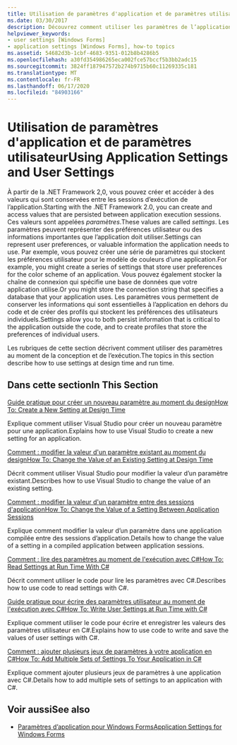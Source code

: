 ```yaml
---
title: Utilisation de paramètres d'application et de paramètres utilisateur
ms.date: 03/30/2017
description: Découvrez comment utiliser les paramètres de l’application et les paramètres utilisateur pour créer et accéder aux valeurs qui sont conservées entre les sessions d’exécution de l’application.
helpviewer_keywords:
- user settings [Windows Forms]
- application settings [Windows Forms], how-to topics
ms.assetid: 54682d3b-1cbf-4683-9351-012b8b4286b5
ms.openlocfilehash: a30fd354986265eca002fce57bccf5b3bb2adc15
ms.sourcegitcommit: 3824ff187947572b274b9715b60c11269335c181
ms.translationtype: MT
ms.contentlocale: fr-FR
ms.lasthandoff: 06/17/2020
ms.locfileid: "84903166"
---
```

# <a name="using-application-settings-and-user-settings"></a><span data-ttu-id="c047d-103">Utilisation de paramètres d'application et de paramètres utilisateur</span><span class="sxs-lookup"><span data-stu-id="c047d-103">Using Application Settings and User Settings</span></span>
<span data-ttu-id="c047d-104">À partir de la .NET Framework 2,0, vous pouvez créer et accéder à des valeurs qui sont conservées entre les sessions d’exécution de l’application.</span><span class="sxs-lookup"><span data-stu-id="c047d-104">Starting with the .NET Framework 2.0, you can create and access values that are persisted between application execution sessions.</span></span> <span data-ttu-id="c047d-105">Ces valeurs sont appelées *paramètres*.</span><span class="sxs-lookup"><span data-stu-id="c047d-105">These values are called *settings*.</span></span> <span data-ttu-id="c047d-106">Les paramètres peuvent représenter des préférences utilisateur ou des informations importantes que l’application doit utiliser.</span><span class="sxs-lookup"><span data-stu-id="c047d-106">Settings can represent user preferences, or valuable information the application needs to use.</span></span> <span data-ttu-id="c047d-107">Par exemple, vous pouvez créer une série de paramètres qui stockent les préférences utilisateur pour le modèle de couleurs d’une application.</span><span class="sxs-lookup"><span data-stu-id="c047d-107">For example, you might create a series of settings that store user preferences for the color scheme of an application.</span></span> <span data-ttu-id="c047d-108">Vous pouvez également stocker la chaîne de connexion qui spécifie une base de données que votre application utilise.</span><span class="sxs-lookup"><span data-stu-id="c047d-108">Or you might store the connection string that specifies a database that your application uses.</span></span> <span data-ttu-id="c047d-109">Les paramètres vous permettent de conserver les informations qui sont essentielles à l’application en dehors du code et de créer des profils qui stockent les préférences des utilisateurs individuels.</span><span class="sxs-lookup"><span data-stu-id="c047d-109">Settings allow you to both persist information that is critical to the application outside the code, and to create profiles that store the preferences of individual users.</span></span>  
  
 <span data-ttu-id="c047d-110">Les rubriques de cette section décrivent comment utiliser des paramètres au moment de la conception et de l’exécution.</span><span class="sxs-lookup"><span data-stu-id="c047d-110">The topics in this section describe how to use settings at design time and run time.</span></span>  
  
## <a name="in-this-section"></a><span data-ttu-id="c047d-111">Dans cette section</span><span class="sxs-lookup"><span data-stu-id="c047d-111">In This Section</span></span>  
 [<span data-ttu-id="c047d-112">Guide pratique pour créer un nouveau paramètre au moment du design</span><span class="sxs-lookup"><span data-stu-id="c047d-112">How To: Create a New Setting at Design Time</span></span>](how-to-create-a-new-setting-at-design-time.md)  
  
 <span data-ttu-id="c047d-113">Explique comment utiliser Visual Studio pour créer un nouveau paramètre pour une application.</span><span class="sxs-lookup"><span data-stu-id="c047d-113">Explains how to use Visual Studio to create a new setting for an application.</span></span>  
  
 [<span data-ttu-id="c047d-114">Comment : modifier la valeur d'un paramètre existant au moment du design</span><span class="sxs-lookup"><span data-stu-id="c047d-114">How To: Change the Value of an Existing Setting at Design Time</span></span>](how-to-change-the-value-of-an-existing-setting-at-design-time.md)  
  
 <span data-ttu-id="c047d-115">Décrit comment utiliser Visual Studio pour modifier la valeur d’un paramètre existant.</span><span class="sxs-lookup"><span data-stu-id="c047d-115">Describes how to use Visual Studio to change the value of an existing setting.</span></span>  
  
 [<span data-ttu-id="c047d-116">Comment : modifier la valeur d'un paramètre entre des sessions d'application</span><span class="sxs-lookup"><span data-stu-id="c047d-116">How To: Change the Value of a Setting Between Application Sessions</span></span>](how-to-change-the-value-of-a-setting-between-application-sessions.md)  
  
 <span data-ttu-id="c047d-117">Explique comment modifier la valeur d’un paramètre dans une application compilée entre des sessions d’application.</span><span class="sxs-lookup"><span data-stu-id="c047d-117">Details how to change the value of a setting in a compiled application between application sessions.</span></span>  
  
 [<span data-ttu-id="c047d-118">Comment : lire des paramètres au moment de l'exécution avec C#</span><span class="sxs-lookup"><span data-stu-id="c047d-118">How To: Read Settings at Run Time With C#</span></span>](how-to-read-settings-at-run-time-with-csharp.md)  
  
 <span data-ttu-id="c047d-119">Décrit comment utiliser le code pour lire les paramètres avec C#.</span><span class="sxs-lookup"><span data-stu-id="c047d-119">Describes how to use code to read settings with C#.</span></span>  
  
 [<span data-ttu-id="c047d-120">Guide pratique pour écrire des paramètres utilisateur au moment de l'exécution avec C#</span><span class="sxs-lookup"><span data-stu-id="c047d-120">How To: Write User Settings at Run Time with C#</span></span>](how-to-write-user-settings-at-run-time-with-csharp.md)  
  
 <span data-ttu-id="c047d-121">Explique comment utiliser le code pour écrire et enregistrer les valeurs des paramètres utilisateur en C#.</span><span class="sxs-lookup"><span data-stu-id="c047d-121">Explains how to use code to write and save the values of user settings with C#.</span></span>  
  
 [<span data-ttu-id="c047d-122">Comment : ajouter plusieurs jeux de paramètres à votre application en C#</span><span class="sxs-lookup"><span data-stu-id="c047d-122">How To: Add Multiple Sets of Settings To Your Application in C#</span></span>](how-to-add-multiple-sets-of-settings-to-your-application-in-csharp.md)  
  
 <span data-ttu-id="c047d-123">Explique comment ajouter plusieurs jeux de paramètres à une application avec C#.</span><span class="sxs-lookup"><span data-stu-id="c047d-123">Details how to add multiple sets of settings to an application with C#.</span></span>  
  
## <a name="see-also"></a><span data-ttu-id="c047d-124">Voir aussi</span><span class="sxs-lookup"><span data-stu-id="c047d-124">See also</span></span>

- [<span data-ttu-id="c047d-125">Paramètres d’application pour Windows Forms</span><span class="sxs-lookup"><span data-stu-id="c047d-125">Application Settings for Windows Forms</span></span>](application-settings-for-windows-forms.md)
